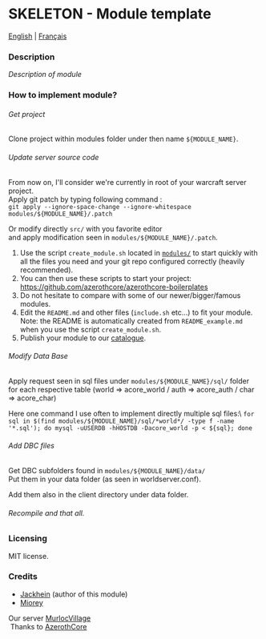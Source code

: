 # SKELETON - Module template

[English](README.md) | [Français](README_FR.md)

### Description

*Description of module*

### How to implement module?

###### Get project

Clone project within modules folder under then name `${MODULE_NAME}`.

###### Update server source code

From now on, I'll consider we're currently in root of your warcraft server project.\
Apply git patch by typing following command :\
`git apply --ignore-space-change --ignore-whitespace modules/${MODULE_NAME}/.patch`

Or modify directly `src/` with you favorite editor\
and apply modification seen in `modules/${MODULE_NAME}/.patch`.

1. Use the script `create_module.sh` located in [`modules/`](https://github.com/azerothcore/azerothcore-wotlk/tree/master/modules) to start quickly with all the files you need and your git repo configured correctly (heavily recommended).
1. You can then use these scripts to start your project: https://github.com/azerothcore/azerothcore-boilerplates
1. Do not hesitate to compare with some of our newer/bigger/famous modules.
1. Edit the `README.md` and other files (`include.sh` etc...) to fit your module. Note: the README is automatically created from `README_example.md` when you use the script `create_module.sh`.
1. Publish your module to our [catalogue](https://www.azerothcore.org/catalogue.html).

###### Modify Data Base

Apply request seen in sql files under `modules/${MODULE_NAME}/sql/` folder\
for each respective table (world => acore\_world / auth => acore\_auth / char => acore\_char)

Here one command I use often to implement directly multiple sql files:\ 
`for sql in $(find modules/${MODULE_NAME}/sql/*world*/ -type f -name '*.sql'); do mysql -uUSERDB -hHOSTDB -Dacore_world -p < ${sql}; done`

###### Add DBC files

Get DBC subfolders found in `modules/${MODULE_NAME}/data/`\
Put them in your data folder (as seen in worldserver.conf).

Add them also in the client directory under data folder.

###### Recompile and that all.

### Licensing

MIT license.

### Credits

* [Jackhein](https://github.com/Jackhein) (author of this module)
* [Miorey](https://github.com/Miorey/)

Our server [MurlocVillage](https://wotlk.murlocvillage.com/fr/)\
&nbsp;Thanks to [AzerothCore](http://azerothcore.org/)
